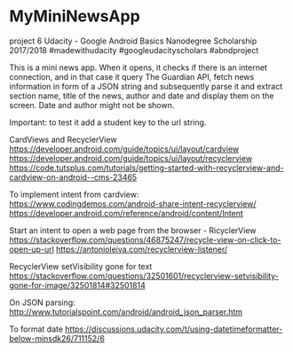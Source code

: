 # MyMiniNewsApp
project 6
Udacity - Google Android Basics Nanodegree Scholarship 2017/2018
#madewithudacity #googleudacityscholars #abndproject 

This is a mini news app. When it opens, it checks if there is an internet connection,
and in that case it query The Guardian API, fetch news information in form of 
a JSON string and subsequently parse it and extract section name, title of the news,
author and date and display them on the screen. Date and author might not be shown.

Important:
to test it add a student key to the url string.

CardViews and RecyclerView
https://developer.android.com/guide/topics/ui/layout/cardview
https://developer.android.com/guide/topics/ui/layout/recyclerview
https://code.tutsplus.com/tutorials/getting-started-with-recyclerview-and-cardview-on-android--cms-23465

To implement intent from cardview:
https://www.codingdemos.com/android-share-intent-recyclerview/
https://developer.android.com/reference/android/content/Intent

Start an intent to open a web page from the browser - RicyclerView
https://stackoverflow.com/questions/46875247/recycle-view-on-click-to-open-up-url
https://antonioleiva.com/recyclerview-listener/

RecyclerView setVisibility gone for text
https://stackoverflow.com/questions/32501601/recyclerview-setvisibility-gone-for-image/32501814#32501814
	
On JSON parsing:
http://www.tutorialspoint.com/android/android_json_parser.htm

To format date
https://discussions.udacity.com/t/using-datetimeformatter-below-minsdk26/711152/6

